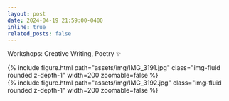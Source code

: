 ```yaml
---
layout: post
date: 2024-04-19 21:59:00-0400
inline: true
related_posts: false
---
```


Workshops: Creative Writing, Poetry :sparkles:

<div class="row mt-3">
    <div class="col-sm mt-3 mt-md-0">
        {% include figure.html path="assets/img/IMG_3191.jpg" class="img-fluid rounded z-depth-1" width=200 zoomable=false %}
    </div>
    <div class="col-sm mt-3 mt-md-0">
        {% include figure.html path="assets/img/IMG_3192.jpg" class="img-fluid rounded z-depth-1" width=200 zoomable=false %}
    </div>
</div>
